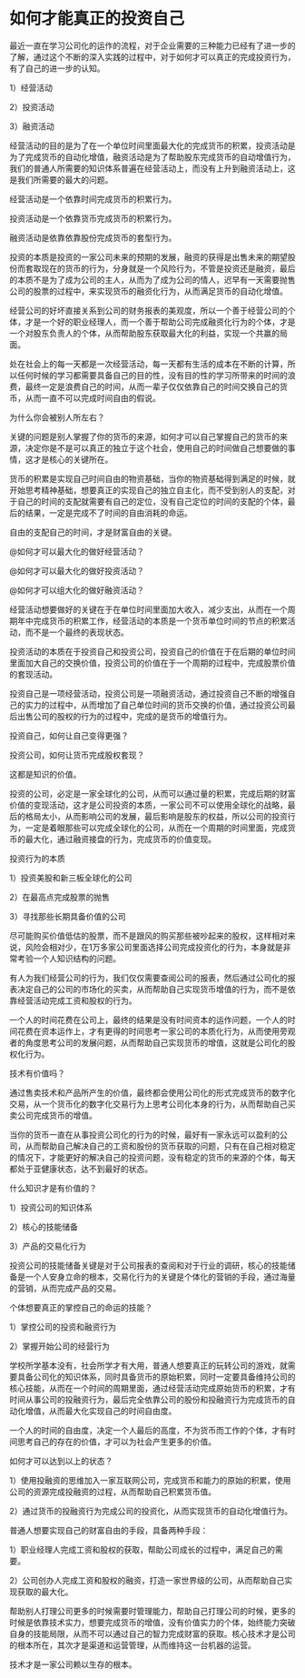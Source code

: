 # 如何才能真正的投资自己

最近一直在学习公司化的运作的流程，对于企业需要的三种能力已经有了进一步的了解，通过这个不断的深入实践的过程中，对于如何才可以真正的完成投资行为，有了自己的进一步的认知。

1）经营活动

2）投资活动

3）融资活动

经营活动的目的是为了在一个单位时间里面最大化的完成货币的积累，投资活动是为了完成货币的自动化增值，融资活动是为了帮助股东完成货币的自动增值行为，我们的普通人所需要的知识体系普遍在经营活动上，而没有上升到融资活动上，这是我们所需要的最大的问题。

经营活动是一个依靠时间完成货币的积累行为。

投资活动是一个依靠货币完成货币的积累行为。

融资活动是依靠依靠股份完成货币的套型行为。

投资的本质是投资的一家公司未来的预期的发展，融资的获得是出售未来的期望股份而套取现在的货币的行为，分身就是一个风险行为，不管是投资还是融资，最后的本质不是为了成为公司的主人，从而为了成为公司的情人，迟早有一天需要抛售公司的股票的过程中，来实现货币的融资化行为，从而满足货币的自动化增值。

经营公司的好坏直接关系到公司的财务报表的美观度，所以一个善于经营公司的个体，才是一个好的职业经理人，而一个善于帮助公司完成融资化行为的个体，才是一个对股东负责人的个体，从而帮助股东获取最大化的利益，实现一个共赢的局面。

处在社会上的每一天都是一次经营活动，每一天都有生活的成本在不断的计算，所以任何时候的学习都需要具备自己的目的性，没有目的性的学习所带来的时间的浪费，最终一定是浪费自己的时间，从而一辈子仅仅依靠自己的时间交换自己的货币，从而一直不可以完成时间自由的假说。

为什么你会被别人所左右？

关键的问题是别人掌握了你的货币的来源，如何才可以自己掌握自己的货币的来源，决定你是不是可以真正的独立于这个社会，使用自己的时间做自己想要做的事情，这才是核心的关键所在。

货币的积累是实现自己时间自由的物资基础，当你的物资基础得到满足的时候，就开始思考精神基础，想要真正的实现自己的独立自主化，而不受到别人的支配，对于自己的时间的支配就需要有自己的定位，没有自己定位的时间的支配的个体，最后的结果，一定是完成不了时间的自由消耗的命运。

自由的支配自己的时间，才是财富自由的关键。

@如何才可以最大化的做好经营活动？

@如何才可以最大化的做好投资活动？

@如何才可以组大化的做好融资活动？

经营活动想要做好的关键在于在单位时间里面加大收入，减少支出，从而在一个周期年中完成货币的积累工作，经营活动的本质是一个货币单位时间的节点的积累活动，而不是一个最终的表现状态。

投资活动的本质在于投资自己和投资公司，投资自己的价值在于在后期的单位时间里面加大自己的交换价值，投资公司的价值在于一个周期的过程中，完成股票价值的套现活动。

投资自己是一项经营活动，投资公司是一项融资活动，通过投资自己不断的增强自己的实力的过程中，从而增加了自己单位时间的货币交换的价值，通过投资公司最后出售公司的股权的行为的过程中，完成的是货币的增值行为。

投资自己，如何让自己变得更强？

投资公司，如何让货币完成股权套现？

这都是知识的价值。

投资的公司，必定是一家全球化的公司，从而可以通过量的积累，完成后期的财富价值的变现活动，这才是公司投资的本质，一家公司不可以使用全球化的战略，最后的格局太小，从而影响公司的发展，最后影响是股东的权益，所以公司的投资行为，一定是着眼那些可以完成全球化的公司，从而在一个周期的时间里面，完成货币的最大化，通过融资接盘的行为，完成货币的价值变现。

投资行为的本质

1）投资美股和新三板全球化的公司

2）在最高点完成股票的抛售

3）寻找那些长期具备价值的公司

尽可能购买价值低估的股票，而不是跟风的购买那些被吵起来的股权，这样相对来说，风险会相对少，在1万多家公司里面选择公司完成投资化的行为，本身就是非常考验一个人知识结构的问题。

有人为我们经营公司的行为，我们仅仅需要查阅公司的报表，然后通过公司化的报表决定自己的公司的市场化的买卖，从而帮助自己实现货币增值的行为，而不是依靠经营活动完成工资和股权的行为。

一个人的时间花费在公司上，最终的结果是没有时间资本的运作问题，一个人的时间花费在资本运作上，才有更得的时间思考一家公司的本质化行为，从而使用旁观者的角度思考公司的发展问题，从而帮助自己实现货币的增值，这就是公司化的股权化行为。

技术有价值吗？

通过售卖技术和产品所产生的价值，最终都会使用公司化的形式完成货币的数字化交易，从一个货币化的数字化交易行为上思考公司化本身的行为，从而帮助自己买卖公司完成货币的增值。

当你的货币一直在从事投资公司化的行为的时候，最好有一家永远可以盈利的公司，从而帮助自己解决自己的工资和股份的货币获取的问题，只有在自己相对稳定的情况下，才能更好的解决自己的投资问题，没有稳定的货币的来源的个体，每天都处于亚健康状态，达不到最好的状态。

什么知识才是有价值的？

1）投资公司的知识体系

2）核心的技能储备

3）产品的交易化行为

投资公司的技能储备关键是对于公司报表的查阅和对于行业的调研，核心的技能储备是一个人安身立命的根本，交易化行为的关键是个体化的营销的手段，通过海量的营销，从而完成产品的交易。

个体想要真正的掌控自己的命运的技能？

1）掌控公司的投资和融资行为

2）掌握开始公司的经营行为

学校所学基本没有，社会所学才有大用，普通人想要真正的玩转公司的游戏，就需要具备公司化的知识体系，同时具备货币的原始积累，同时一定要具备维持公司的核心技能，从而在一个时间的周期里面，通过经营活动完成原始货币的积累，才有时间从事公司的投融资行为，最后完全依靠公司的股份和投融资行为完成货币的自动化增值，从而最大化实现自己的时间自由度。

一个人的时间的自由度，决定一个人最后的高度，不为货币而工作的个体，才有时间思考自己的存在的价值，才可以为社会产生更多的价值。

如何才可以达到以上的状态？

1）使用投融资的思维加入一家互联网公司，完成货币和能力的原始的积累，使用公司的资源完成投融资的过程，从而帮助自己积累货币值。

2）通过货币的投融资行为完成公司的投资化，从而实现货币的自动化增值行为。

普通人想要实现自己的财富自由的手段，具备两种手段：

1）职业经理人完成工资和股权的获取，帮助公司成长的过程中，满足自己的需要。

2）公司创办人完成工资和股权的融资，打造一家世界级的公司，从而帮助自己实现获取的最大化。

帮助别人打理公司更多的时候需要时管理能力，帮助自己打理公司的时候，更多的时候是依靠技术实力，想要完成货币的增值，没有价值实力的个体，始终能力突破自身的技能局限，从而不可以通过自己的智力完成财富的获取。核心技术才是公司的根本所在，其次才是渠道和运营管理，从而维持这一台机器的运营。

技术才是一家公司赖以生存的根本。
